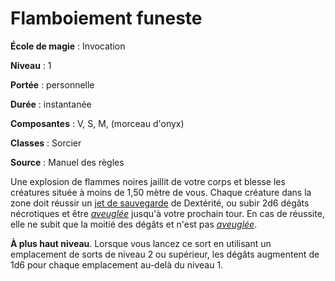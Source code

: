 # Flamboiement funeste

**École de magie** : Invocation

**Niveau** : 1

**Portée** : personnelle

**Durée** : instantanée

**Composantes** : V, S, M, (morceau d'onyx)

**Classes** : Sorcier

**Source** : Manuel des règles

Une explosion de flammes noires jaillit de votre corps et blesse les créatures située à moins de 1,50 mètre de vous. Chaque créature dans la zone doit réussir un [jet de sauvegarde](/utiliser-les-caracteristiques/#jets-de-sauvegarde) de Dextérité, ou subir 2d6 dégâts nécrotiques et être [_aveuglée_](/gerer-la-sante-du-personnage/#aveugle) jusqu'à votre prochain tour. En cas de réussite, elle ne subit que la moitié des dégâts et n'est pas [_aveuglée_](/gerer-la-sante-du-personnage/#aveugle).

**À plus haut niveau**. Lorsque vous lancez ce sort en utilisant un emplacement de sorts de niveau 2 ou supérieur, les dégâts augmentent de 1d6 pour chaque emplacement au-delà du niveau 1.
